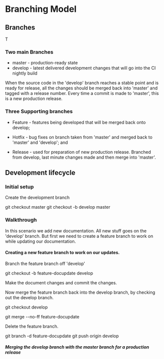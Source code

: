 # Branching Model



## Branches

T

### Two main Branches

- master - production-ready state
- develop - latest delivered development changes that will go into the CI nightly build

When the source code in the 'develop' branch reaches a stable point and is ready for release, all the changes should be merged back into 'master' and tagged with a release number.
Every time a commit is made to 'master', this is a new production release.

### Three Supporting branches

- Feature - features being developed that will be merged back onto develop;

- Hotfix - bug fixes on branch taken from 'master' and merged back to 'master' and 'develop'; and

- Release - used for preparation of new production release. Branched from develop, last minute changes made and then merge into 'master'.


## Development lifecycle

### Initial setup

Create the development branch

git checkout master
git checkout -b develop master

### Walkthrough

In this scenario we add new documentation. All new stuff goes on the 'develop' branch. But first we need to create a feature branch to work on while updating our documentation.

#### Creating a new feature branch to work on our updates.

Branch the feature branch off 'develop'

git checkout -b feature-docupdate develop

Make the document changes and commit the changes.

Now merge the feature branch back into the develop branch, by checking out the develop branch.

git checkout develop

git merge --no-ff feature-docupdate

Delete the feature branch.

git branch -d feature-docupdate
git push origin develop



##### Merging the develop branch with the master branch for a production release



